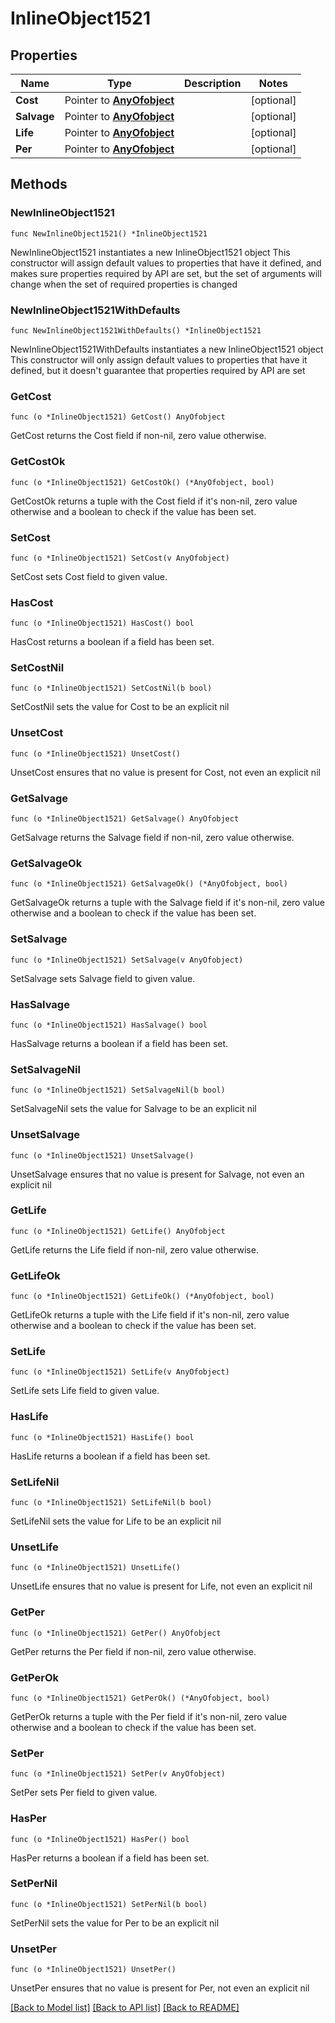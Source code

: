 # InlineObject1521

## Properties

Name | Type | Description | Notes
------------ | ------------- | ------------- | -------------
**Cost** | Pointer to [**AnyOfobject**](anyOf&lt;object&gt;.md) |  | [optional] 
**Salvage** | Pointer to [**AnyOfobject**](anyOf&lt;object&gt;.md) |  | [optional] 
**Life** | Pointer to [**AnyOfobject**](anyOf&lt;object&gt;.md) |  | [optional] 
**Per** | Pointer to [**AnyOfobject**](anyOf&lt;object&gt;.md) |  | [optional] 

## Methods

### NewInlineObject1521

`func NewInlineObject1521() *InlineObject1521`

NewInlineObject1521 instantiates a new InlineObject1521 object
This constructor will assign default values to properties that have it defined,
and makes sure properties required by API are set, but the set of arguments
will change when the set of required properties is changed

### NewInlineObject1521WithDefaults

`func NewInlineObject1521WithDefaults() *InlineObject1521`

NewInlineObject1521WithDefaults instantiates a new InlineObject1521 object
This constructor will only assign default values to properties that have it defined,
but it doesn't guarantee that properties required by API are set

### GetCost

`func (o *InlineObject1521) GetCost() AnyOfobject`

GetCost returns the Cost field if non-nil, zero value otherwise.

### GetCostOk

`func (o *InlineObject1521) GetCostOk() (*AnyOfobject, bool)`

GetCostOk returns a tuple with the Cost field if it's non-nil, zero value otherwise
and a boolean to check if the value has been set.

### SetCost

`func (o *InlineObject1521) SetCost(v AnyOfobject)`

SetCost sets Cost field to given value.

### HasCost

`func (o *InlineObject1521) HasCost() bool`

HasCost returns a boolean if a field has been set.

### SetCostNil

`func (o *InlineObject1521) SetCostNil(b bool)`

 SetCostNil sets the value for Cost to be an explicit nil

### UnsetCost
`func (o *InlineObject1521) UnsetCost()`

UnsetCost ensures that no value is present for Cost, not even an explicit nil
### GetSalvage

`func (o *InlineObject1521) GetSalvage() AnyOfobject`

GetSalvage returns the Salvage field if non-nil, zero value otherwise.

### GetSalvageOk

`func (o *InlineObject1521) GetSalvageOk() (*AnyOfobject, bool)`

GetSalvageOk returns a tuple with the Salvage field if it's non-nil, zero value otherwise
and a boolean to check if the value has been set.

### SetSalvage

`func (o *InlineObject1521) SetSalvage(v AnyOfobject)`

SetSalvage sets Salvage field to given value.

### HasSalvage

`func (o *InlineObject1521) HasSalvage() bool`

HasSalvage returns a boolean if a field has been set.

### SetSalvageNil

`func (o *InlineObject1521) SetSalvageNil(b bool)`

 SetSalvageNil sets the value for Salvage to be an explicit nil

### UnsetSalvage
`func (o *InlineObject1521) UnsetSalvage()`

UnsetSalvage ensures that no value is present for Salvage, not even an explicit nil
### GetLife

`func (o *InlineObject1521) GetLife() AnyOfobject`

GetLife returns the Life field if non-nil, zero value otherwise.

### GetLifeOk

`func (o *InlineObject1521) GetLifeOk() (*AnyOfobject, bool)`

GetLifeOk returns a tuple with the Life field if it's non-nil, zero value otherwise
and a boolean to check if the value has been set.

### SetLife

`func (o *InlineObject1521) SetLife(v AnyOfobject)`

SetLife sets Life field to given value.

### HasLife

`func (o *InlineObject1521) HasLife() bool`

HasLife returns a boolean if a field has been set.

### SetLifeNil

`func (o *InlineObject1521) SetLifeNil(b bool)`

 SetLifeNil sets the value for Life to be an explicit nil

### UnsetLife
`func (o *InlineObject1521) UnsetLife()`

UnsetLife ensures that no value is present for Life, not even an explicit nil
### GetPer

`func (o *InlineObject1521) GetPer() AnyOfobject`

GetPer returns the Per field if non-nil, zero value otherwise.

### GetPerOk

`func (o *InlineObject1521) GetPerOk() (*AnyOfobject, bool)`

GetPerOk returns a tuple with the Per field if it's non-nil, zero value otherwise
and a boolean to check if the value has been set.

### SetPer

`func (o *InlineObject1521) SetPer(v AnyOfobject)`

SetPer sets Per field to given value.

### HasPer

`func (o *InlineObject1521) HasPer() bool`

HasPer returns a boolean if a field has been set.

### SetPerNil

`func (o *InlineObject1521) SetPerNil(b bool)`

 SetPerNil sets the value for Per to be an explicit nil

### UnsetPer
`func (o *InlineObject1521) UnsetPer()`

UnsetPer ensures that no value is present for Per, not even an explicit nil

[[Back to Model list]](../README.md#documentation-for-models) [[Back to API list]](../README.md#documentation-for-api-endpoints) [[Back to README]](../README.md)


